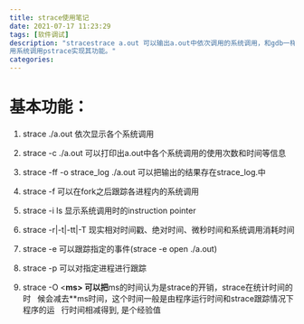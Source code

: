 ```yaml
---
title: strace使用笔记
date: 2021-07-17 11:23:29
tags: [软件调试]
description: "stracestrace a.out 可以输出a.out中依次调用的系统调用，和gdb一样strace使
用系统调用pstrace实现其功能。"
categories:
---
```


# 基本功能：

1. strace ./a.out 依次显示各个系统调用

2. strace -c ./a.out 可以打印出a.out中各个系统调用的使用次数和时间等信息

3. strace -ff -o strace_log ./a.out 可以把输出的结果存在strace_log.<pid>中

4. strace -f 可以在fork之后跟踪各进程内的系统调用

5. strace -i ls 显示系统调用时的instruction pointer

6. strace -r|-t|-tt|-T 现实相对时间戳、绝对时间、微秒时间和系统调用消耗时间

7. strace -e 可以跟踪指定的事件(strace -e open ./a.out)

8. strace -p <pid> 可以对指定进程进行跟踪

9. strace -O <**ms> 可以把**ms的时间认为是strace的开销，strace在统计时间的时
  候会减去**ms时间，这个时间一般是由程序运行时间和strace跟踪情况下程序的运
  行时间相减得到, 是个经验值

